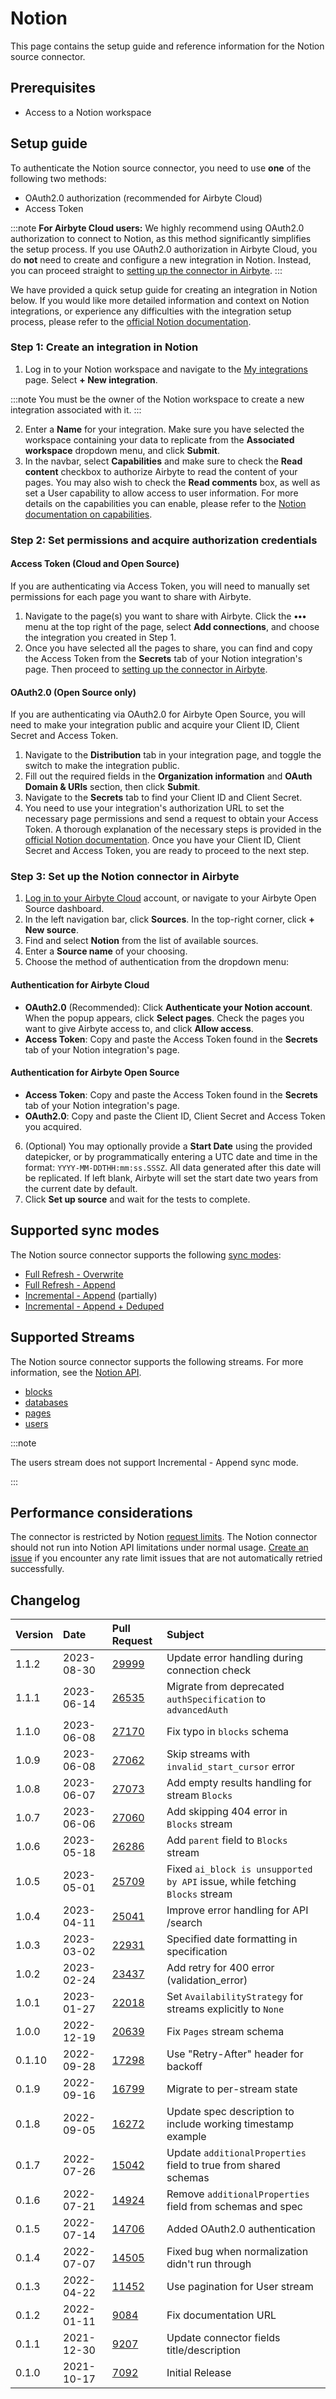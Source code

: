 # Notion

This page contains the setup guide and reference information for the Notion source connector.

## Prerequisites

- Access to a Notion workspace

## Setup guide​

To authenticate the Notion source connector, you need to use **one** of the following two methods:

- OAuth2.0 authorization (recommended for Airbyte Cloud)
- Access Token

:::note
**For Airbyte Cloud users:** We highly recommend using OAuth2.0 authorization to connect to Notion, as this method significantly simplifies the setup process. If you use OAuth2.0 authorization in Airbyte Cloud, you do **not** need to create and configure a new integration in Notion. Instead, you can proceed straight to
[setting up the connector in Airbyte](#step-3-set-up-the-notion-connector-in-airbyte).
:::

We have provided a quick setup guide for creating an integration in Notion below. If you would like more detailed information and context on Notion integrations, or experience any difficulties with the integration setup process, please refer to the
[official Notion documentation](https://developers.notion.com/docs).

### Step 1: Create an integration in Notion​

1. Log in to your Notion workspace and navigate to the [My integrations](https://www.notion.so/my-integrations) page. Select **+ New integration**.

:::note
You must be the owner of the Notion workspace to create a new integration associated with it.
:::

2. Enter a **Name** for your integration. Make sure you have selected the workspace containing your data to replicate from the **Associated workspace** dropdown menu, and click **Submit**.
3. In the navbar, select **Capabilities** and make sure to check the **Read content** checkbox to authorize Airbyte to read the content of your pages. You may also wish to check the **Read comments** box, as well as set a User capability to allow access to user information. For more details on the capabilities you can enable, please refer to the [Notion documentation on capabilities](https://developers.notion.com/reference/capabilities).

### Step 2: Set permissions and acquire authorization credentials

#### Access Token (Cloud and Open Source)

If you are authenticating via Access Token, you will need to manually set permissions for each page you want to share with Airbyte.

1. Navigate to the page(s) you want to share with Airbyte. Click the **•••** menu at the top right of the page, select **Add connections**, and choose the integration you created in Step 1.
2. Once you have selected all the pages to share, you can find and copy the Access Token from the **Secrets** tab of your Notion integration's page. Then proceed to
   [setting up the connector in Airbyte](#step-2-set-up-the-notion-connector-in-airbyte).

<!-- env:oss -->

#### OAuth2.0 (Open Source only)

If you are authenticating via OAuth2.0 for Airbyte Open Source, you will need to make your integration public and acquire your Client ID, Client Secret and Access Token.

1. Navigate to the **Distribution** tab in your integration page, and toggle the switch to make the integration public.
2. Fill out the required fields in the **Organization information** and **OAuth Domain & URIs** section, then click **Submit**.
3. Navigate to the **Secrets** tab to find your Client ID and Client Secret.
4. You need to use your integration's authorization URL to set the necessary page permissions and send a request to obtain your Access Token. A thorough explanation of the necessary steps is provided in the [official Notion documentation](https://developers.notion.com/docs/authorization#public-integration-auth-flow-set-up). Once you have your Client ID, Client Secret and Access Token, you are ready to proceed to the next step.
<!-- /env:oss -->

### Step 3: Set up the Notion connector in Airbyte

1. [Log in to your Airbyte Cloud](https://cloud.airbyte.com/workspaces) account, or navigate to your Airbyte Open Source dashboard.
2. In the left navigation bar, click **Sources**. In the top-right corner, click **+ New source**.
3. Find and select **Notion** from the list of available sources.
4. Enter a **Source name** of your choosing.
5. Choose the method of authentication from the dropdown menu:

#### Authentication for Airbyte Cloud

- **OAuth2.0** (Recommended): Click **Authenticate your Notion account**. When the popup appears, click **Select pages**. Check the pages you want to give Airbyte access to, and click **Allow access**.
- **Access Token**: Copy and paste the Access Token found in the **Secrets** tab of your Notion integration's page.

#### Authentication for Airbyte Open Source

- **Access Token**: Copy and paste the Access Token found in the **Secrets** tab of your Notion integration's page.
- **OAuth2.0**: Copy and paste the Client ID, Client Secret and Access Token you acquired.

6. (Optional) You may optionally provide a **Start Date** using the provided datepicker, or by programmatically entering a UTC date and time in the format: `YYYY-MM-DDTHH:mm:ss.SSSZ`. All data generated after this date will be replicated. If left blank, Airbyte will set the start date two years from the current date by default.
7. Click **Set up source** and wait for the tests to complete.

## Supported sync modes

The Notion source connector supports the following [sync modes](https://docs.airbyte.com/cloud/core-concepts#connection-sync-modes):

- [Full Refresh - Overwrite](https://docs.airbyte.com/understanding-airbyte/connections/full-refresh-overwrite/)
- [Full Refresh - Append](https://docs.airbyte.com/understanding-airbyte/connections/full-refresh-append)
- [Incremental - Append](https://docs.airbyte.com/understanding-airbyte/connections/incremental-append) (partially)
- [Incremental - Append + Deduped](https://docs.airbyte.com/understanding-airbyte/connections/incremental-append-deduped)

## Supported Streams

The Notion source connector supports the following streams. For more information, see the [Notion API](https://developers.notion.com/reference/intro).

- [blocks](https://developers.notion.com/reference/retrieve-a-block)
- [databases](https://developers.notion.com/reference/retrieve-a-database)
- [pages](https://developers.notion.com/reference/retrieve-a-page)
- [users](https://developers.notion.com/reference/get-user)

:::note

The users stream does not support Incremental - Append sync mode.

:::

## Performance considerations

The connector is restricted by Notion [request limits](https://developers.notion.com/reference/request-limits). The Notion connector should not run into Notion API limitations under normal usage. [Create an issue](https://github.com/airbytehq/airbyte/issues) if you encounter any rate limit issues that are not automatically retried successfully.

## Changelog

| Version | Date       | Pull Request                                             | Subject                                                                      |
| :------ | :--------- | :------------------------------------------------------- | :--------------------------------------------------------------------------- |
| 1.1.2   | 2023-08-30 | [29999](https://github.com/airbytehq/airbyte/pull/29999) | Update error handling during connection check
| 1.1.1   | 2023-06-14 | [26535](https://github.com/airbytehq/airbyte/pull/26535) | Migrate from deprecated `authSpecification` to `advancedAuth`                |
| 1.1.0   | 2023-06-08 | [27170](https://github.com/airbytehq/airbyte/pull/27170) | Fix typo in `blocks` schema                                                  |
| 1.0.9   | 2023-06-08 | [27062](https://github.com/airbytehq/airbyte/pull/27062) | Skip streams with `invalid_start_cursor` error                               |
| 1.0.8   | 2023-06-07 | [27073](https://github.com/airbytehq/airbyte/pull/27073) | Add empty results handling for stream `Blocks`                               |
| 1.0.7   | 2023-06-06 | [27060](https://github.com/airbytehq/airbyte/pull/27060) | Add skipping 404 error in `Blocks` stream                                    |
| 1.0.6   | 2023-05-18 | [26286](https://github.com/airbytehq/airbyte/pull/26286) | Add `parent` field to `Blocks` stream                                        |
| 1.0.5   | 2023-05-01 | [25709](https://github.com/airbytehq/airbyte/pull/25709) | Fixed `ai_block is unsupported by API` issue, while fetching `Blocks` stream |
| 1.0.4   | 2023-04-11 | [25041](https://github.com/airbytehq/airbyte/pull/25041) | Improve error handling for API /search                                       |
| 1.0.3   | 2023-03-02 | [22931](https://github.com/airbytehq/airbyte/pull/22931) | Specified date formatting in specification                                   |
| 1.0.2   | 2023-02-24 | [23437](https://github.com/airbytehq/airbyte/pull/23437) | Add retry for 400 error (validation_error)                                   |
| 1.0.1   | 2023-01-27 | [22018](https://github.com/airbytehq/airbyte/pull/22018) | Set `AvailabilityStrategy` for streams explicitly to `None`                  |
| 1.0.0   | 2022-12-19 | [20639](https://github.com/airbytehq/airbyte/pull/20639) | Fix `Pages` stream schema                                                    |
| 0.1.10  | 2022-09-28 | [17298](https://github.com/airbytehq/airbyte/pull/17298) | Use "Retry-After" header for backoff                                         |
| 0.1.9   | 2022-09-16 | [16799](https://github.com/airbytehq/airbyte/pull/16799) | Migrate to per-stream state                                                  |
| 0.1.8   | 2022-09-05 | [16272](https://github.com/airbytehq/airbyte/pull/16272) | Update spec description to include working timestamp example                 |
| 0.1.7   | 2022-07-26 | [15042](https://github.com/airbytehq/airbyte/pull/15042) | Update `additionalProperties` field to true from shared schemas              |
| 0.1.6   | 2022-07-21 | [14924](https://github.com/airbytehq/airbyte/pull/14924) | Remove `additionalProperties` field from schemas and spec                    |
| 0.1.5   | 2022-07-14 | [14706](https://github.com/airbytehq/airbyte/pull/14706) | Added OAuth2.0 authentication                                                |
| 0.1.4   | 2022-07-07 | [14505](https://github.com/airbytehq/airbyte/pull/14505) | Fixed bug when normalization didn't run through                              |
| 0.1.3   | 2022-04-22 | [11452](https://github.com/airbytehq/airbyte/pull/11452) | Use pagination for User stream                                               |
| 0.1.2   | 2022-01-11 | [9084](https://github.com/airbytehq/airbyte/pull/9084)   | Fix documentation URL                                                        |
| 0.1.1   | 2021-12-30 | [9207](https://github.com/airbytehq/airbyte/pull/9207)   | Update connector fields title/description                                    |
| 0.1.0   | 2021-10-17 | [7092](https://github.com/airbytehq/airbyte/pull/7092)   | Initial Release                                                              |
